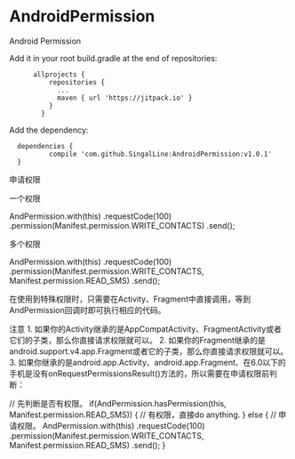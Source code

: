 # AndroidPermission
Android Permission

Add it in your root build.gradle at the end of repositories:

          allprojects {
              repositories {
                ...
                maven { url 'https://jitpack.io' }
              }
            }

Add the dependency:

      dependencies {
              compile 'com.github.SingalLine:AndroidPermission:v1.0.1'
      }

申请权限

一个权限

AndPermission.with(this)
    .requestCode(100)
    .permission(Manifest.permission.WRITE_CONTACTS)
    .send();

多个权限

AndPermission.with(this)
    .requestCode(100)
    .permission(Manifest.permission.WRITE_CONTACTS, Manifest.permission.READ_SMS)
    .send();

在使用到特殊权限时，只需要在Activity、Fragment中直接调用，等到AndPermission回调时即可执行相应的代码。

注意 1. 如果你的Activity继承的是AppCompatActivity、FragmentActivity或者它们的子类，那么你直接请求权限就可以。 2. 如果你的Fragment继承的是android.support.v4.app.Fragment或者它的子类，那么你直接请求权限就可以。 3. 如果你继承的是android.app.Activity、android.app.Fragment、在6.0以下的手机是没有onRequestPermissionsResult()方法的，所以需要在申请权限前判断：

// 先判断是否有权限。
if(AndPermission.hasPermission(this, Manifest.permission.READ_SMS)) {
    // 有权限，直接do anything.
} else {
    // 申请权限。
    AndPermission.with(this)
        .requestCode(100)
        .permission(Manifest.permission.WRITE_CONTACTS, Manifest.permission.READ_SMS)
        .send();
}
